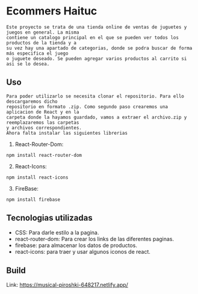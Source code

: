 # Ecommers Haituc

    Este proyecto se trata de una tienda online de ventas de juguetes y juegos en general. La misma
    contiene un catalogo principal en el que se pueden ver todos los productos de la tienda y a
    su vez hay una apartado de categorias, donde se podra buscar de forma más especifica el juego
    o juguete deseado. Se pueden agregar varios productos al carrito si asi se lo desea.

## Uso

    Para poder utilizarlo se necesita clonar el repositorio. Para ello descargaremos dicho
    repositorio en formato .zip. Como segundo paso crearemos una aplicacion de React y en la
    carpeta donde la hayamos guardado, vamos a extraer el archivo.zip y reemplazaremos las carpetas
    y archivos correspondientes. 
    Ahora falta instalar las siguientes librerias

1. React-Router-Dom:

```
npm install react-router-dom
```

2. React-Icons:

```
npm install react-icons
```

3. FireBase:

```
npm install firebase
```

## Tecnologias utilizadas

* CSS: Para darle estilo a la pagina.
* react-router-dom: Para crear los links de las diferentes paginas.
* firebase: para almacenar los datos de productos.
* react-icons: para traer y usar algunos iconos de react.

## Build

Link: https://musical-piroshki-648217.netlify.app/

